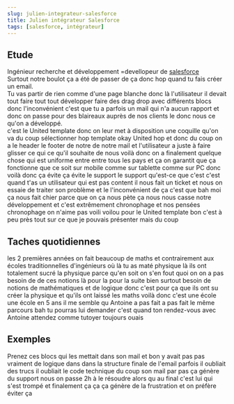 ```yaml
---
slug: julien-integrateur-salesforce
title: Julien intégrateur Salesforce
tags: [salesforce, intégrateur]
---
```

## Etude

Ingénieur recherche et développement =devellopeur de [salesforce](https://www.salesforce.com/fr/products/marketing-cloud/overview/)  
Surtout notre boulot ça a été de passer de ça donc hop quand tu fais créer un email.  
Tu vas partir de rien comme d'une page blanche donc là l'utilisateur il devait tout faire tout tout développer faire des drag drop avec différents blocs donc l'inconvénient c'est que tu a parfois un mail qui n'a aucun rapport et donc on passe pour des blaireaux auprès de nos clients le donc nous ce qu'on a développé.  
c'est le United template donc on leur met à disposition une coquille qu'on va du coup sélectionner hop template okay United hop et donc du coup on a le header le footer de notre de notre mail et l'utilisateur a juste à faire glisser ce qui ce qu'il souhaite de nous voilà donc on a finalement quelque chose qui est uniforme entre entre tous les pays et ça on garantit que ça fonctionne que ce soit sur mobile comme sur tablette comme sur PC donc voilà donc ça évite ça évite le support le support qu'est-ce que c'est c'est quand t'as un utilisateur qui est pas content il nous fait un ticket et nous on essaie de traiter son problème et le l'inconvénient de ça c'est que bah moi ça nous fait chier parce que on ça nous pète ça nous nous casse notre développement et c'est extrêmement chronophage et nos pensées chronophage on n'aime pas voili voilou pour le United template bon c'est à peu près tout sur ce que je pouvais présenter mais du coup 

## Taches quotidiennes

les 2 premières années on fait beaucoup de maths et contrairement aux écoles traditionnelles d'ingénieurs où là tu as maté physique là ils ont totalement sucré la physique parce qu'en soit on s'en fout quoi on on a pas besoin de de ces notions là pour la pour la suite bien surtout besoin de notions de mathématiques et de logique donc c'est pour ça que ils ont su créer la physique et qu'ils ont laissé les maths voilà donc c'est une école une école en 5 ans il me semble qu Antoine a pas fait a pas fait le même parcours bah tu pourras lui demander c'est quand ton rendez-vous avec Antoine attendez comme tutoyer toujours ouais

## Exemples

Prenez ces blocs qui les mettait dans son mail et bon y avait pas pas vraiment de logique dans dans la structure finale de l'email parfois il oubliait des trucs il oubliait le code technique du coup son mail par pas ça génère du support nous on passe 2h à le résoudre alors qu au final c'est lui qui s'est trompé et finalement ça ça ça génère de la frustration et on préfère éviter ça


